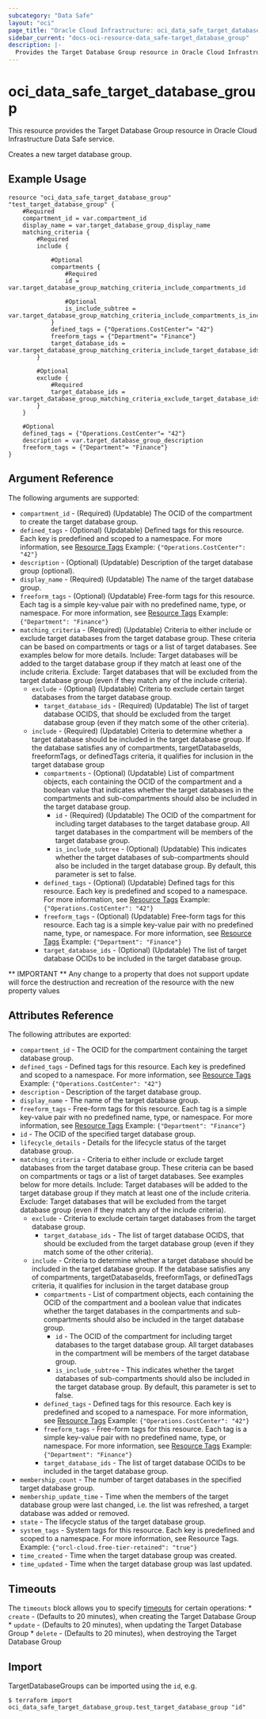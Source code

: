 ```yaml
---
subcategory: "Data Safe"
layout: "oci"
page_title: "Oracle Cloud Infrastructure: oci_data_safe_target_database_group"
sidebar_current: "docs-oci-resource-data_safe-target_database_group"
description: |-
  Provides the Target Database Group resource in Oracle Cloud Infrastructure Data Safe service
---
```


# oci_data_safe_target_database_group
This resource provides the Target Database Group resource in Oracle Cloud Infrastructure Data Safe service.

Creates a new target database group.


## Example Usage

```hcl
resource "oci_data_safe_target_database_group" "test_target_database_group" {
	#Required
	compartment_id = var.compartment_id
	display_name = var.target_database_group_display_name
	matching_criteria {
		#Required
		include {

			#Optional
			compartments {
				#Required
				id = var.target_database_group_matching_criteria_include_compartments_id

				#Optional
				is_include_subtree = var.target_database_group_matching_criteria_include_compartments_is_include_subtree
			}
			defined_tags = {"Operations.CostCenter"= "42"}
			freeform_tags = {"Department"= "Finance"}
			target_database_ids = var.target_database_group_matching_criteria_include_target_database_ids
		}

		#Optional
		exclude {
			#Required
			target_database_ids = var.target_database_group_matching_criteria_exclude_target_database_ids
		}
	}

	#Optional
	defined_tags = {"Operations.CostCenter"= "42"}
	description = var.target_database_group_description
	freeform_tags = {"Department"= "Finance"}
}
```

## Argument Reference

The following arguments are supported:

* `compartment_id` - (Required) (Updatable) The OCID of the compartment to create the target database group.
* `defined_tags` - (Optional) (Updatable) Defined tags for this resource. Each key is predefined and scoped to a namespace. For more information, see [Resource Tags](https://docs.cloud.oracle.com/iaas/Content/General/Concepts/resourcetags.htm) Example: `{"Operations.CostCenter": "42"}` 
* `description` - (Optional) (Updatable) Description of the target database group (optional).
* `display_name` - (Required) (Updatable) The name of the target database group.
* `freeform_tags` - (Optional) (Updatable) Free-form tags for this resource. Each tag is a simple key-value pair with no predefined name, type, or namespace. For more information, see [Resource Tags](https://docs.cloud.oracle.com/iaas/Content/General/Concepts/resourcetags.htm)  Example: `{"Department": "Finance"}` 
* `matching_criteria` - (Required) (Updatable) Criteria to either include or exclude target databases from the target database group. These criteria can be based on compartments or tags or a list of target databases. See examples below for more details. Include: Target databases will be added to the target database group if they match at least one of the include criteria. Exclude: Target databases that will be excluded from the target database group (even if they match any of the include criteria). 
	* `exclude` - (Optional) (Updatable) Criteria to exclude certain target databases from the target database group.
		* `target_database_ids` - (Required) (Updatable) The list of target database OCIDS, that should be excluded from the target database group (even if they match some of the other criteria).
	* `include` - (Required) (Updatable) Criteria to determine whether a target database should be included in the target database group. If the database satisfies any of compartments, targetDatabaseIds, freeformTags, or definedTags criteria, it qualifies for inclusion in the target database group 
		* `compartments` - (Optional) (Updatable) List of compartment objects, each containing the OCID of the compartment and a boolean value that indicates whether the target databases in the compartments and sub-compartments should also be included in the target database group.
			* `id` - (Required) (Updatable) The OCID of the compartment for including target databases to the target database group. All target databases in the compartment will be members of the target database group.
			* `is_include_subtree` - (Optional) (Updatable) This indicates whether the target databases of sub-compartments should also be included in the target database group. By default, this parameter is set to false.
		* `defined_tags` - (Optional) (Updatable) Defined tags for this resource. Each key is predefined and scoped to a namespace. For more information, see [Resource Tags](https://docs.cloud.oracle.com/iaas/Content/General/Concepts/resourcetags.htm) Example: `{"Operations.CostCenter": "42"}` 
		* `freeform_tags` - (Optional) (Updatable) Free-form tags for this resource. Each tag is a simple key-value pair with no predefined name, type, or namespace. For more information, see [Resource Tags](https://docs.cloud.oracle.com/iaas/Content/General/Concepts/resourcetags.htm)  Example: `{"Department": "Finance"}` 
		* `target_database_ids` - (Optional) (Updatable) The list of target database OCIDs to be included in the target database group.


** IMPORTANT **
Any change to a property that does not support update will force the destruction and recreation of the resource with the new property values

## Attributes Reference

The following attributes are exported:

* `compartment_id` - The OCID for the compartment containing the target database group.
* `defined_tags` - Defined tags for this resource. Each key is predefined and scoped to a namespace. For more information, see [Resource Tags](https://docs.cloud.oracle.com/iaas/Content/General/Concepts/resourcetags.htm) Example: `{"Operations.CostCenter": "42"}` 
* `description` - Description of the target database group.
* `display_name` - The name of the target database group.
* `freeform_tags` - Free-form tags for this resource. Each tag is a simple key-value pair with no predefined name, type, or namespace. For more information, see [Resource Tags](https://docs.cloud.oracle.com/iaas/Content/General/Concepts/resourcetags.htm)  Example: `{"Department": "Finance"}` 
* `id` - The OCID of the specified target database group.
* `lifecycle_details` - Details for the lifecycle status of the target database group.
* `matching_criteria` - Criteria to either include or exclude target databases from the target database group. These criteria can be based on compartments or tags or a list of target databases. See examples below for more details. Include: Target databases will be added to the target database group if they match at least one of the include criteria. Exclude: Target databases that will be excluded from the target database group (even if they match any of the include criteria). 
	* `exclude` - Criteria to exclude certain target databases from the target database group.
		* `target_database_ids` - The list of target database OCIDS, that should be excluded from the target database group (even if they match some of the other criteria).
	* `include` - Criteria to determine whether a target database should be included in the target database group. If the database satisfies any of compartments, targetDatabaseIds, freeformTags, or definedTags criteria, it qualifies for inclusion in the target database group 
		* `compartments` - List of compartment objects, each containing the OCID of the compartment and a boolean value that indicates whether the target databases in the compartments and sub-compartments should also be included in the target database group.
			* `id` - The OCID of the compartment for including target databases to the target database group. All target databases in the compartment will be members of the target database group.
			* `is_include_subtree` - This indicates whether the target databases of sub-compartments should also be included in the target database group. By default, this parameter is set to false.
		* `defined_tags` - Defined tags for this resource. Each key is predefined and scoped to a namespace. For more information, see [Resource Tags](https://docs.cloud.oracle.com/iaas/Content/General/Concepts/resourcetags.htm) Example: `{"Operations.CostCenter": "42"}` 
		* `freeform_tags` - Free-form tags for this resource. Each tag is a simple key-value pair with no predefined name, type, or namespace. For more information, see [Resource Tags](https://docs.cloud.oracle.com/iaas/Content/General/Concepts/resourcetags.htm)  Example: `{"Department": "Finance"}` 
		* `target_database_ids` - The list of target database OCIDs to be included in the target database group.
* `membership_count` - The number of target databases in the specified target database group.
* `membership_update_time` - Time when the members of the target database group were last changed, i.e. the list was refreshed, a target database was added or removed.
* `state` - The lifecycle status of the target database group.
* `system_tags` - System tags for this resource. Each key is predefined and scoped to a namespace. For more information, see Resource Tags. Example: `{"orcl-cloud.free-tier-retained": "true"}` 
* `time_created` - Time when the target database group was created.
* `time_updated` - Time when the target database group was last updated.

## Timeouts

The `timeouts` block allows you to specify [timeouts](https://registry.terraform.io/providers/oracle/oci/latest/docs/guides/changing_timeouts) for certain operations:
	* `create` - (Defaults to 20 minutes), when creating the Target Database Group
	* `update` - (Defaults to 20 minutes), when updating the Target Database Group
	* `delete` - (Defaults to 20 minutes), when destroying the Target Database Group


## Import

TargetDatabaseGroups can be imported using the `id`, e.g.

```
$ terraform import oci_data_safe_target_database_group.test_target_database_group "id"
```

